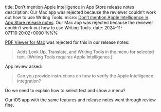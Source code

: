 title: Don’t mention Apple Intelligence in App Store release notes
description: Our Mac app was rejected because the reviewer couldn’t work out how to use Writing Tools.
micro: [Don’t mention Apple Intelligence in App Store release notes](). Our Mac app was rejected because the reviewer couldn’t work out how to use Writing Tools.
date: 2024-11-07T10:20:02+0000
%%%

[PDF Viewer for Mac](https://apps.apple.com/app/id1120099014) was rejected for this in our release notes:

> Adds Look Up, Translate, and Writing Tools in the menu for selected text. (Writing Tools requires Apple Intelligence.)

App review asked:

> Can you provide instructions on how to verify the Apple Intelligence integration?

Do we need to explain how to select text and show a menu?

Our iOS app with the same features and release notes went through review fine.
